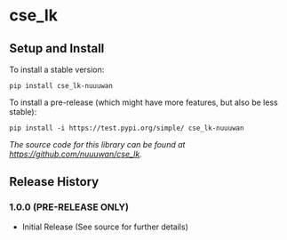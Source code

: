 
# cse_lk

## Setup and Install

To install a stable version:

```
pip install cse_lk-nuuuwan
```

To install a pre-release (which might have more features, but also be
less stable):

```
pip install -i https://test.pypi.org/simple/ cse_lk-nuuuwan
```

*The source code for this library can be found at https://github.com/nuuuwan/cse_lk.*

## Release History

### 1.0.0 (PRE-RELEASE ONLY)

* Initial Release (See source for further details)


        